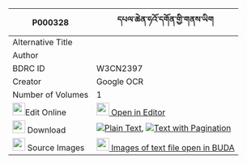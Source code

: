 |P000328|དཔལ་ཆེན་ཧའོ་དགོན་གྱི་གནས་ཡིག 
| --- | --- 
|Alternative Title |
|Author | 
|BDRC ID | W3CN2397
|Creator | Google OCR
|Number of Volumes| 1
|<img width="25" src="https://img.icons8.com/color/25/000000/edit-property.png">Edit Online| [<img width="25" src="https://avatars.githubusercontent.com/u/45091458?s=200&v=4"> Open in Editor](http://editor.openpecha.org/P000328)
|<img width="25" src="https://img.icons8.com/fluent/48/000000/download-2.png"/>  Download | [![](https://img.icons8.com/color/20/000000/txt.png)Plain Text](https://github.com/Openpecha/P000328/releases/download/v1/pal_chen_ha_o_gon_gy_plain_P000328.zip), [![](https://img.icons8.com/color/20/000000/txt.png)Text with Pagination](https://github.com/Openpecha/P000328/releases/download/v1/pal_chen_ha_o_gon_gy_pages_P000328.zip)
|<img width="25" src="https://img.icons8.com/plasticine/100/000000/pictures-folder.png"/>  Source Images | [<img width="25" src="https://library.bdrc.io/icons/BUDA-small.svg"> Images of text file open in BUDA](https://library.bdrc.io/show/bdr:W3CN2397)